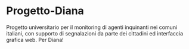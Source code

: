# Progetto-Diana
Progetto universitario per il monitoring di agenti inquinanti nei comuni italiani, con supporto di segnalazioni da parte dei cittadini ed interfaccia grafica web.
Per Diana!
